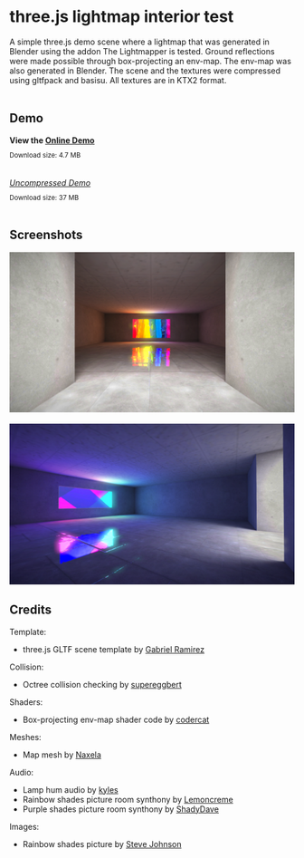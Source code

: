 # three.js lightmap interior test

A simple three.js demo scene where a lightmap that was generated in Blender using the addon The Lightmapper is tested. Ground reflections were made possible through box-projecting an env-map. The env-map was also generated in Blender. The scene and the textures were compressed using gltfpack and basisu. All textures are in KTX2 format.
<br>
<br>
## Demo

**View the [Online Demo](https://0beqz.github.io/lightmap_interior_test/)**
<sub>
<br>Download size: 4.7 MB
</sub>
<br>
<br>
<br>
<i>[Uncompressed Demo](https://0beqz.github.io/lightmap_interior_test/?uncompressed)</i>
<sub>
<br>Download size: 37 MB
</sub>
<br>
<br>

## Screenshots
<img src="img/screenshot.png" />
<br>
<br>
<img src="img/screenshot2.png" />

## Credits

Template:

* three.js GLTF scene template by [Gabriel Ramirez](https://github.com/GabrielRamirez/threejs-gltf-template)

Collision:
* Octree collision checking by [supereggbert](https://github.com/supereggbert)

Shaders:
* Box-projecting env-map shader code by [codercat](https://codercat.tk)

Meshes:
* Map mesh by [Naxela](https://github.com/Naxela)

Audio:
* Lamp hum audio by [kyles](https://freesound.org/people/kyles)
* Rainbow shades picture room synthony by [Lemoncreme](https://freesound.org/people/Lemoncreme)
* Purple shades picture room synthony by [ShadyDave](https://freesound.org/people/ShadyDave)

Images:
* Rainbow shades picture by [Steve Johnson](https://unsplash.com/@steve_j)
